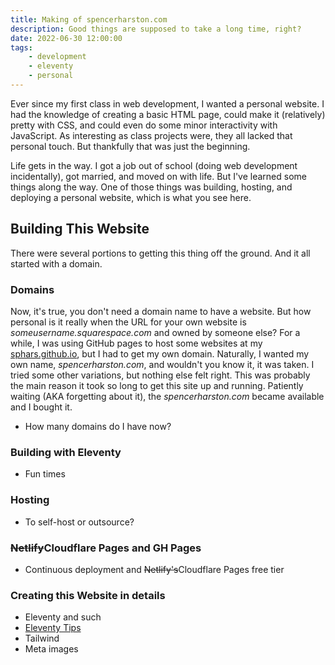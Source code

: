```yaml
---
title: Making of spencerharston.com
description: Good things are supposed to take a long time, right?
date: 2022-06-30 12:00:00
tags:
    - development
    - eleventy
    - personal
---
```


Ever since my first class in web development, I wanted a personal website. I had the knowledge of creating a basic HTML page, could make it (relatively) pretty with CSS, and could even do some minor interactivity with JavaScript. As interesting as class projects were, they all lacked that personal touch. But thankfully that was just the beginning.

Life gets in the way. I got a job out of school (doing web development incidentally), got married, and moved on with life. But I've learned some things along the way. One of those things was building, hosting, and deploying a personal website, which is what you see here.

## Building This Website

There were several portions to getting this thing off the ground. And it all started with a domain.

### Domains

Now, it's true, you don't need a domain name to have a website. But how personal is it really when the URL for your own website is *someusername.squarespace.com* and owned by someone else? For a while, I was using GitHub pages to host some websites at my [sphars.github.io](https://sphars.github.io), but I had to get my own domain. Naturally, I wanted my own name, *spencerharston.com*, and wouldn't you know it, it was taken. I tried some other variations, but nothing else felt right. This was probably the main reason it took so long to get this site up and running. Patiently waiting (AKA forgetting about it), the *spencerharston.com* became available and I bought it.

 * How many domains do I have now?

### Building with Eleventy
 * Fun times
### Hosting
 * To self-host or outsource?
### ~~Netlify~~Cloudflare Pages and GH Pages
 * Continuous deployment and ~~Netlify's~~Cloudflare Pages free tier
### Creating this Website in details
 * Eleventy and such
 * [Eleventy Tips](/posts/eleventy-tips/)
 * Tailwind
 * Meta images
